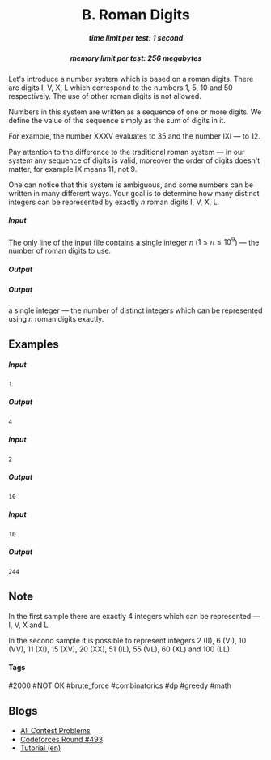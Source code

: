 <h1 style='text-align: center;'> B. Roman Digits</h1>

<h5 style='text-align: center;'>time limit per test: 1 second</h5>
<h5 style='text-align: center;'>memory limit per test: 256 megabytes</h5>

Let's introduce a number system which is based on a roman digits. There are digits I, V, X, L which correspond to the numbers $1$, $5$, $10$ and $50$ respectively. The use of other roman digits is not allowed.

Numbers in this system are written as a sequence of one or more digits. We define the value of the sequence simply as the sum of digits in it.

For example, the number XXXV evaluates to $35$ and the number IXI — to $12$.

Pay attention to the difference to the traditional roman system — in our system any sequence of digits is valid, moreover the order of digits doesn't matter, for example IX means $11$, not $9$.

One can notice that this system is ambiguous, and some numbers can be written in many different ways. Your goal is to determine how many distinct integers can be represented by exactly $n$ roman digits I, V, X, L.

##### Input

The only line of the input file contains a single integer $n$ ($1 \le n \le 10^9$) — the number of roman digits to use.

##### Output

##### Output

 a single integer — the number of distinct integers which can be represented using $n$ roman digits exactly.

## Examples

##### Input


```text
1  

```
##### Output


```text
4  

```
##### Input


```text
2  

```
##### Output


```text
10  

```
##### Input


```text
10  

```
##### Output


```text
244  

```
## Note

In the first sample there are exactly $4$ integers which can be represented — I, V, X and L.

In the second sample it is possible to represent integers $2$ (II), $6$ (VI), $10$ (VV), $11$ (XI), $15$ (XV), $20$ (XX), $51$ (IL), $55$ (VL), $60$ (XL) and $100$ (LL).



#### Tags 

#2000 #NOT OK #brute_force #combinatorics #dp #greedy #math 

## Blogs
- [All Contest Problems](../Codeforces_Round_493_(Div._1).md)
- [Codeforces Round #493](../blogs/Codeforces_Round_493.md)
- [Tutorial (en)](../blogs/Tutorial_(en).md)
